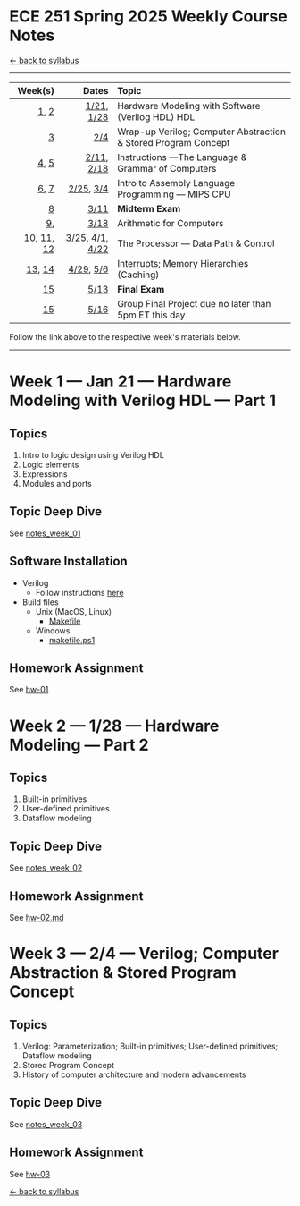 # ECE 251 Spring 2025 Weekly Course Notes

[<- back to syllabus](/courses/ece251/2025/ece251-syllabus-spring-2025.html)

---

|                                     Week(s) |                                            Dates | Topic                                                   |
| ------------------------------------------: | -----------------------------------------------: | :------------------------------------------------------ |
|                    [1](#week1), [2](#week2) |                   [1/21](#week1), [1/28](#week2) | Hardware Modeling with Software (Verilog HDL) HDL       |
|                                 [3](#week3) |                                    [2/4](#week3) | Wrap-up Verilog; Computer Abstraction & Stored Program Concept           |
|                    [4](#week4), [5](#week5) |                   [2/11](#week4), [2/18](#week5) | Instructions &mdash;The Language & Grammar of Computers |
|                    [6](#week6), [7](#week7) |                    [2/25](#week6), [3/4](#week7) | Intro to Assembly Language Programming &mdash; MIPS CPU |
|                                 [8](#week8) |                                   [3/11](#week8) | **Midterm Exam**                                        |
|                                [9](#week9), |                                   [3/18](#week9) | Arithmetic for Computers                                |
| [10](#week10), [11](#week11), [12](#week12) | [3/25](#week10), [4/1](#week11), [4/22](#week12) | The Processor &mdash; Data Path & Control               |
|                [13](#week13), [14](#week14) |                  [4/29](#week13), [5/6](#week14) | Interrupts; Memory Hierarchies (Caching)                |
|                               [15](#week15) |                                  [5/13](#week15) | **Final Exam**                                          |
|                               [15](#week15) |                                  [5/16](#week15) | Group Final Project due no later than 5pm ET this day   |

Follow the link above to the respective week's materials below.
<br>

---

# <a id="week1">Week 1</a> &mdash; Jan 21 &mdash; Hardware Modeling with Verilog HDL &mdash; Part 1

## Topics

1. Intro to logic design using Verilog HDL
1. Logic elements
1. Expressions
1. Modules and ports

## Topic Deep Dive
See [notes_week_01](/courses/ece251/2025/weeks/week_01/notes_week_01.html)

## Software Installation

- Verilog
  - Follow instructions [here](/courses/ece251/2025/installing_verilog_locally.html)
- Build files <br>
  - Unix (MacOS, Linux)
    - [Makefile](/courses/ece251/2025/catalog/templates/Makefile)
  - Windows
    - [makefile.ps1](/courses/ece251/2025/catalog/templates/makefile.ps1)

## Homework Assignment

See [hw-01](/courses/ece251/2025/assignments/hw-01.html)

# <a id="week2">Week 2 &mdash; 1/28 &mdash; Hardware Modeling &mdash; Part 2</a>

## Topics

1. Built-in primitives
1. User-defined primitives
1. Dataflow modeling

## Topic Deep Dive
See [notes_week_02](/courses/ece251/2025/weeks/week_01/notes_week_02.html)

## Homework Assignment

See [hw-02.md](/courses/ece251/2025/assignments/hw-02.md)

# <a id="week3">Week 3 &mdash; 2/4 &mdash; Verilog; Computer Abstraction & Stored Program Concept</a>

## Topics

1. Verilog: Parameterization; Built-in primitives; User-defined primitives; Dataflow modeling
2. Stored Program Concept
3. History of computer architecture and modern advancements

## Topic Deep Dive
See [notes_week_03](/courses/ece251/2025/weeks/week_01/notes_week_03.html)

## Homework Assignment

See [hw-03](/courses/ece251/2025/assignments/hw-03.html)

[<- back to syllabus](/courses/ece251/2025/ece251-syllabus-spring-2025.html)